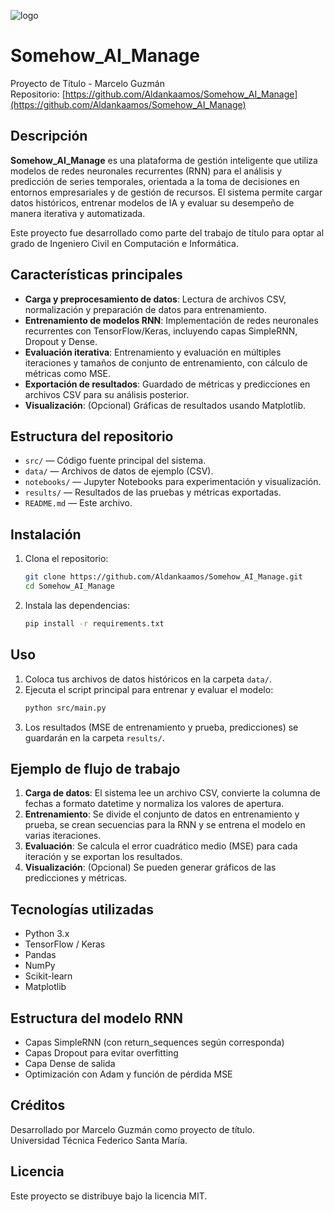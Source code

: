 ![logo](https://github.com/Aldankaamos/Somehow_AI_Manage/assets/93347758/19c9ba51-633c-4c05-9a27-e8053d4ab5af)

# Somehow_AI_Manage

Proyecto de Título - Marcelo Guzmán  
Repositorio: [https://github.com/Aldankaamos/Somehow_AI_Manage](https://github.com/Aldankaamos/Somehow_AI_Manage)

## Descripción

**Somehow_AI_Manage** es una plataforma de gestión inteligente que utiliza modelos de redes neuronales recurrentes (RNN) para el análisis y predicción de series temporales, orientada a la toma de decisiones en entornos empresariales y de gestión de recursos. El sistema permite cargar datos históricos, entrenar modelos de IA y evaluar su desempeño de manera iterativa y automatizada.

Este proyecto fue desarrollado como parte del trabajo de título para optar al grado de Ingeniero Civil en Computación e Informática.

## Características principales

- **Carga y preprocesamiento de datos**: Lectura de archivos CSV, normalización y preparación de datos para entrenamiento.
- **Entrenamiento de modelos RNN**: Implementación de redes neuronales recurrentes con TensorFlow/Keras, incluyendo capas SimpleRNN, Dropout y Dense.
- **Evaluación iterativa**: Entrenamiento y evaluación en múltiples iteraciones y tamaños de conjunto de entrenamiento, con cálculo de métricas como MSE.
- **Exportación de resultados**: Guardado de métricas y predicciones en archivos CSV para su análisis posterior.
- **Visualización**: (Opcional) Gráficas de resultados usando Matplotlib.

## Estructura del repositorio

- `src/` — Código fuente principal del sistema.
- `data/` — Archivos de datos de ejemplo (CSV).
- `notebooks/` — Jupyter Notebooks para experimentación y visualización.
- `results/` — Resultados de las pruebas y métricas exportadas.
- `README.md` — Este archivo.

## Instalación

1. Clona el repositorio:
   ```sh
   git clone https://github.com/Aldankaamos/Somehow_AI_Manage.git
   cd Somehow_AI_Manage
   ```

2. Instala las dependencias:
   ```sh
   pip install -r requirements.txt
   ```

## Uso

1. Coloca tus archivos de datos históricos en la carpeta `data/`.
2. Ejecuta el script principal para entrenar y evaluar el modelo:
   ```sh
   python src/main.py
   ```
3. Los resultados (MSE de entrenamiento y prueba, predicciones) se guardarán en la carpeta `results/`.

## Ejemplo de flujo de trabajo

1. **Carga de datos**: El sistema lee un archivo CSV, convierte la columna de fechas a formato datetime y normaliza los valores de apertura.
2. **Entrenamiento**: Se divide el conjunto de datos en entrenamiento y prueba, se crean secuencias para la RNN y se entrena el modelo en varias iteraciones.
3. **Evaluación**: Se calcula el error cuadrático medio (MSE) para cada iteración y se exportan los resultados.
4. **Visualización**: (Opcional) Se pueden generar gráficos de las predicciones y métricas.

## Tecnologías utilizadas

- Python 3.x
- TensorFlow / Keras
- Pandas
- NumPy
- Scikit-learn
- Matplotlib

## Estructura del modelo RNN

- Capas SimpleRNN (con return_sequences según corresponda)
- Capas Dropout para evitar overfitting
- Capa Dense de salida
- Optimización con Adam y función de pérdida MSE

## Créditos

Desarrollado por Marcelo Guzmán como proyecto de título.  
Universidad Técnica Federico Santa María.

## Licencia

Este proyecto se distribuye bajo la licencia MIT.
